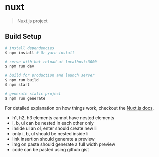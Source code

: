 # nuxt

> Nuxt.js project

## Build Setup

``` bash
# install dependencies
$ npm install # Or yarn install

# serve with hot reload at localhost:3000
$ npm run dev

# build for production and launch server
$ npm run build
$ npm start

# generate static project
$ npm run generate
```

For detailed explanation on how things work, checkout the [Nuxt.js docs](https://github.com/nuxt/nuxt.js).

- h1, h2, h3 elements cannot have nested elements
- i, b, ul can be nested in each other only
- inside ul an ol, enter should create new li
- only i, b, ul should be nested inside li
- link insertion should generate a preview
- img on paste should generate a full width preview
- code can be pasted using github gist
